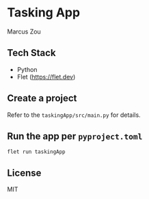 # Tasking App

Marcus Zou

## Tech Stack
- Python
- Flet (https://flet.dev)

## Create a project
Refer to the `taskingApp/src/main.py` for details.

## Run the app per `pyproject.toml`
```shell
flet run taskingApp
```

## License
MIT
